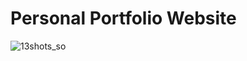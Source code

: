 # Personal Portfolio Website 

![13shots_so](https://github.com/imnaemy/naemy/assets/80763883/4a6d2ed8-c6b6-449b-b0df-bd693d09a8ea)
